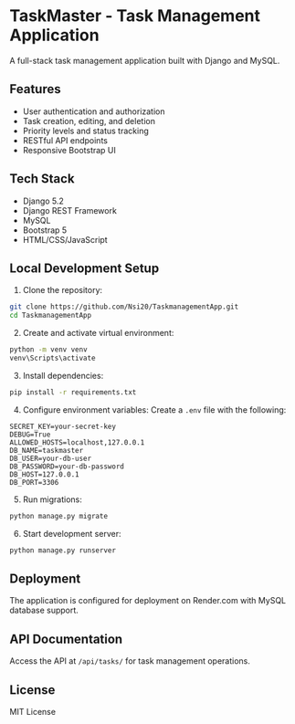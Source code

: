 # TaskMaster - Task Management Application

A full-stack task management application built with Django and MySQL.

## Features
- User authentication and authorization
- Task creation, editing, and deletion
- Priority levels and status tracking
- RESTful API endpoints
- Responsive Bootstrap UI

## Tech Stack
- Django 5.2
- Django REST Framework
- MySQL
- Bootstrap 5
- HTML/CSS/JavaScript

## Local Development Setup

1. Clone the repository:
```bash
git clone https://github.com/Nsi20/TaskmanagementApp.git
cd TaskmanagementApp
```

2. Create and activate virtual environment:
```bash
python -m venv venv
venv\Scripts\activate
```

3. Install dependencies:
```bash
pip install -r requirements.txt
```

4. Configure environment variables:
Create a `.env` file with the following:
```
SECRET_KEY=your-secret-key
DEBUG=True
ALLOWED_HOSTS=localhost,127.0.0.1
DB_NAME=taskmaster
DB_USER=your-db-user
DB_PASSWORD=your-db-password
DB_HOST=127.0.0.1
DB_PORT=3306
```

5. Run migrations:
```bash
python manage.py migrate
```

6. Start development server:
```bash
python manage.py runserver
```

## Deployment
The application is configured for deployment on Render.com with MySQL database support.

## API Documentation
Access the API at `/api/tasks/` for task management operations.

## License
MIT License